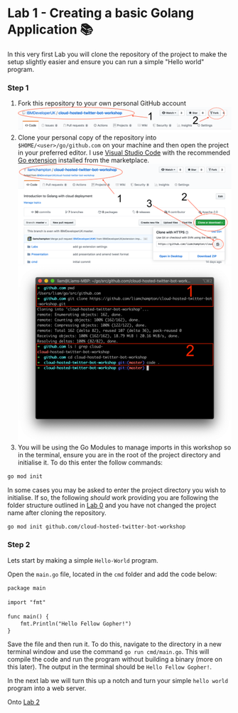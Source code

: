 # Lab 1 - Creating a basic Golang Application :books:

In this very first Lab you will clone the repository of the project to make the setup slightly easier and ensure you can run a simple "Hello world" program.

### Step 1

1. Fork this repository to your own personal GitHub account
![fork repository](./../images/ForkRepo.png)
2. Clone your personal copy of the repository into `$HOME/<user>/go/github.com` on your machine and then open the project in your preferred editor. I use [Visual Studio Code](https://code.visualstudio.com/) with the recommended [Go extension](https://code.visualstudio.com/docs/languages/go) installed from the marketplace.
![clone repository](./../images/CloneRepository.png)
![git clone](../images/GitClone.png)
3. You will be using the Go Modules to manage imports in this workshop so in the terminal, ensure you are in the root of the project directory and initialise it. To do this enter the follow commands:

```bash
go mod init
```

In some cases you may be asked to enter the project directory you wish to initialise. If so, the following _should_ work providing you are following the folder structure outlined in [Lab 0](./lab-0.md) and you have not changed the project name after cloning the repository.

```bash
go mod init github.com/cloud-hosted-twitter-bot-workshop
```

### Step 2

Lets start by making a simple `Hello-World` program.

Open the `main.go` file, located in the `cmd` folder and add the code below:

```golang
package main

import "fmt"

func main() {
    fmt.Println("Hello Fellow Gopher!")
}
```

Save the file and then run it. To do this, navigate to the directory in a new terminal window and use the command `go run cmd/main.go`. This will compile the code and run the program without building a binary (more on this later). The output in the terminal should be `Hello Fellow Gopher!`.

In the next lab we will turn this up a notch and turn your simple `hello world` program into a web server.

Onto [Lab 2](./lab-2.md)

